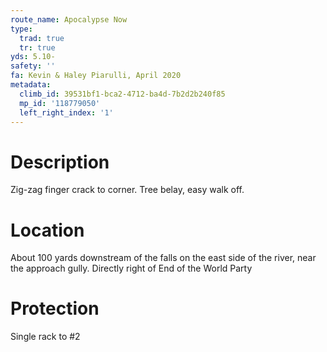 ```yaml
---
route_name: Apocalypse Now
type:
  trad: true
  tr: true
yds: 5.10-
safety: ''
fa: Kevin & Haley Piarulli, April 2020
metadata:
  climb_id: 39531bf1-bca2-4712-ba4d-7b2d2b240f85
  mp_id: '118779050'
  left_right_index: '1'
---
```

# Description
Zig-zag finger crack to corner. Tree belay, easy walk off.

# Location
About 100 yards downstream of the falls on the east side of the river, near the approach gully. Directly right of End of the World Party

# Protection
Single rack to #2
